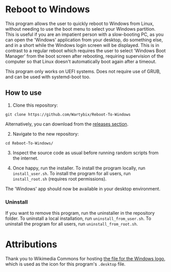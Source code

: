 # Reboot to Windows
This program allows the user to quickly reboot to Windows from Linux, without needing to use the boot menu to select your Windows partition.
This is useful if you are an impatient person with a slow-booting PC, as you can open the 'Windows' application from your desktop, do something else, and in a short while the Windows login screen will be displayed.
This is in contrast to a regular reboot which requires the user to select 'Windows Boot Manager' from the boot screen after rebooting, requiring supervision of the computer so that Linux doesn't automatically boot again after a timeout.

This program only works on UEFI systems.
Does not require use of GRUB, and can be used with systemd-boot too.

## How to use
1. Clone this repository:
```
git clone https://github.com/Wartybix/Reboot-To-Windows
```
Alternatively, you can download from the [releases section](https://github.com/Wartybix/Reboot-To-Windows/releases).

2. Navigate to the new repository:
```
cd Reboot-To-Windows/
```

3. Inspect the source code as usual before running random scripts from the internet.

3. Once happy, run the installer. To install the program locally, run `install_user.sh`. To install the program for all users, run `install_root.sh` (requires root permissions).

The 'Windows' app should now be available in your desktop environment.

### Uninstall
If you want to remove this program, run the uninstaller in the repository folder.
To uninstall a local installation, run `uninstall_from_user.sh`.
To uninstall the program for all users, run `uninstall_from_root.sh`.

# Attributions
Thank you to Wikimedia Commons for hosting [the file for the Windows logo](https://en.m.wikipedia.org/wiki/File:Windows_logo_-_2021.svg), which is used as the icon for this program's `.desktop` file.


